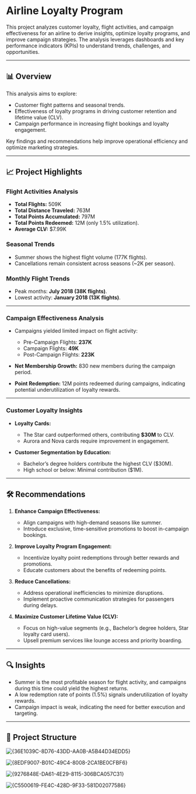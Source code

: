 # Airline Loyalty Program 

This project analyzes customer loyalty, flight activities, and campaign effectiveness for an airline to derive insights, optimize loyalty programs, and improve campaign strategies. The analysis leverages dashboards and key performance indicators (KPIs) to understand trends, challenges, and opportunities.

---

## 📊 Overview

This analysis aims to explore:
- Customer flight patterns and seasonal trends.
- Effectiveness of loyalty programs in driving customer retention and lifetime value (CLV).
- Campaign performance in increasing flight bookings and loyalty engagement.

Key findings and recommendations help improve operational efficiency and optimize marketing strategies.

---

## 📈 Project Highlights

### **Flight Activities Analysis**
- **Total Flights:** 509K  
- **Total Distance Traveled:** 763M  
- **Total Points Accumulated:** 797M  
- **Total Points Redeemed:** 12M (only 1.5% utilization).  
- **Average CLV:** $7.99K  

### **Seasonal Trends**
- Summer shows the highest flight volume (177K flights).  
- Cancellations remain consistent across seasons (~2K per season).  

### **Monthly Flight Trends**
- Peak months: **July 2018 (38K flights)**.  
- Lowest activity: **January 2018 (13K flights)**.  

---

### **Campaign Effectiveness Analysis**
- Campaigns yielded limited impact on flight activity:  
  - Pre-Campaign Flights: **237K**  
  - Campaign Flights: **49K**  
  - Post-Campaign Flights: **223K**

- **Net Membership Growth:** 830 new members during the campaign period.  
- **Point Redemption:** 12M points redeemed during campaigns, indicating potential underutilization of loyalty rewards.  

---

### **Customer Loyalty Insights**
- **Loyalty Cards:**  
  - The Star card outperformed others, contributing **$30M** to CLV.  
  - Aurora and Nova cards require improvement in engagement.  

- **Customer Segmentation by Education:**  
  - Bachelor’s degree holders contribute the highest CLV ($30M).  
  - High school or below: Minimal contribution ($1M).  

---

## 🛠️ Recommendations

1. **Enhance Campaign Effectiveness:**
   - Align campaigns with high-demand seasons like summer.  
   - Introduce exclusive, time-sensitive promotions to boost in-campaign bookings.  

2. **Improve Loyalty Program Engagement:**
   - Incentivize loyalty point redemptions through better rewards and promotions.  
   - Educate customers about the benefits of redeeming points.

3. **Reduce Cancellations:**
   - Address operational inefficiencies to minimize disruptions.  
   - Implement proactive communication strategies for passengers during delays.

4. **Maximize Customer Lifetime Value (CLV):**
   - Focus on high-value segments (e.g., Bachelor’s degree holders, Star loyalty card users).  
   - Upsell premium services like lounge access and priority boarding.

---

## 🔍 Insights

- Summer is the most profitable season for flight activity, and campaigns during this time could yield the highest returns.  
- A low redemption rate of points (1.5%) signals underutilization of loyalty rewards.  
- Campaign impact is weak, indicating the need for better execution and targeting.

---

## 📂 Project Structure
![{36E1039C-8D76-43DD-AA0B-A5B44D34EDD5}](https://github.com/user-attachments/assets/6027ee39-7fa2-4c10-9be7-939ba6ed84f0)

![{8EDF9007-B01C-49C4-8008-2CA1BE0CFBF6}](https://github.com/user-attachments/assets/ce336718-ebc6-4d16-95f1-7526dfac907c)

![{9276848E-DA61-4E29-8115-306BCA057C31}](https://github.com/user-attachments/assets/099d9f27-534e-402f-9006-540958b1cdbe)

![{C5500619-FE4C-428D-9F33-581D02077586}](https://github.com/user-attachments/assets/86ab8914-c3b8-4f03-a20b-3cf602651344)
